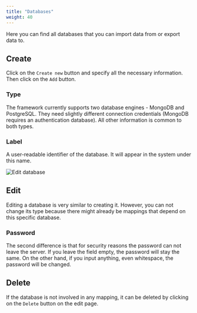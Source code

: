 ```yaml
---
title: "Databases"
weight: 40
---
```


Here you can find all databases that you can import data from or export data to.

## Create

Click on the `Create new` button and specify all the necessary information. Then click on the `Add` button.

### Type

The framework currently supports two database engines - MongoDB and PostgreSQL. They need slightly different connection credentials (MongoDB requires an authentication database). All other information is common to both types.

### Label

A user-readable identifier of the database. It will appear in the system under this name.

![Edit database](/mmcat-docs/img/database.png)

## Edit

Editing a database is very similar to creating it. However, you can not change its type because there might already be mappings that depend on this specific database.

### Password

The second difference is that for security reasons the password can not leave the server. If you leave the field empty, the password will stay the same. On the other hand, if you input anything, even whitespace, the password will be changed.

## Delete

If the database is not involved in any mapping, it can be deleted by clicking on the `Delete` button on the edit page.